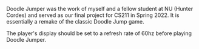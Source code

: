 Doodle Jumper was the work of myself and a fellow student at NU (Hunter Cordes) and served as our final project for CS211 in Spring 2022. It is essentially a remake of the classic Doodle Jump game. 

The player's display should be set to a refresh rate of 60hz before playing Doodle Jumper.
